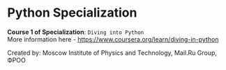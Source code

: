 # Python Specialization

**Course 1 of Specialization**: `Diving into Python `  
More information here - https://www.coursera.org/learn/diving-in-python  
 
Created by:  Moscow Institute of Physics and Technology, Mail.Ru Group, ФРОО
